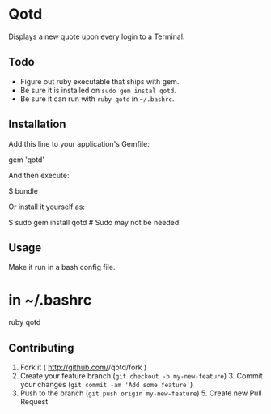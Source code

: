 # Qotd

Displays a new quote upon every login to a Terminal.

## Todo

- Figure out ruby executable that ships with gem.
- Be sure it is installed on `sudo gem instal qotd`.
- Be sure it can run with `ruby qotd` in `~/.bashrc`.

## Installation

Add this line to your application's Gemfile:

gem 'qotd'

And then execute:

$ bundle

Or install it yourself as:

$ sudo gem install qotd   # Sudo may not be needed.

## Usage

Make it run in a bash config file.

# in ~/.bashrc
ruby qotd

## Contributing

1. Fork it ( http://github.com/<my-github-username>/qotd/fork )
2. Create your feature branch (`git checkout -b my-new-feature`)
    3. Commit your changes (`git commit -am 'Add some feature'`)
4. Push to the branch (`git push origin my-new-feature`)
    5. Create new Pull Request

